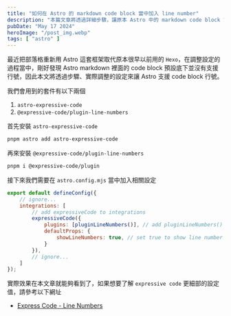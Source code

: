 ```yaml
---
title: "如何在 Astro 的 markdown code block 當中加入 line number"
description: "本篇文章將透過詳細步驟，讓原本 Astro 中的 markdown code block 能夠支援行號"
pubDate: "May 17 2024"
heroImage: "/post_img.webp"
tags: [ "astro" ]
---
```


最近把部落格重新用 Astro 這套框架取代原本很早以前用的 `Hexo`，在調整設定的過程當中，剛好發現 Astro markdown 裡面的 code
block 預設底下並沒有支援行號，因此本文將透過步驟、實際調整的設定來讓 Astro 支援 code block 行號。

我們會用到的套件有以下兩個

1. `astro-expressive-code`
2. `@expressive-code/plugin-line-numbers`

首先安裝 `astro-expressive-code`

```bash
pnpm astro add astro-expressive-code

```

再來安裝 `@expressive-code/plugin-line-numbers`

```bash
pnpm i @expressive-code/plugin
```

接下來我們需要在 `astro.config.mjs` 當中加入相關設定

```js
export default defineConfig({
    // ignore...
    integrations: [
        // add expressiveCode to integrations
        expressiveCode({
            plugins: [pluginLineNumbers()], // add pluginLineNumbers() plugin
            defaultProps: {
                showLineNumbers: true, // set true to show line number by default
            }
        }),
        // ignore...
    ]
});
```

實際效果在本文章就能夠看到了，如果想要了解 `expressive code` 更細部的設定值，請參考以下網址

- <a href="https://expressive-code.com/plugins/line-numbers/" target="_blank">Express Code - Line Numbers</a>
